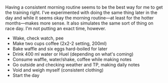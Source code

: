 Having a consistent morning routine seems to be the best way for me to get the training right. I've experimented with doing the same thing later in the day and while it seems okay the morning routine—at least for the hotter months—makes more sense. It also simulates the same sort of thing on race day. I'm not putting an exact time, however.

- Wake, check watch, pee
- Make two cups coffee (2x2-2 setting, 200ml)
- Bake waffle and six eggs hard-boiled for later
- Drink 400 ml water or Huel (depending on what's coming)
- Consume waffle, water/shake, coffee while making notes
- Go outside and checking weather and TP, making daily notes
- Void and weigh myself (consistent clothing)
- Start the day